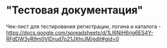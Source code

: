 # "Тестовая документация" 
Чек-лист для тестирования регистрации, логина и каталога - https://docs.google.com/spreadsheets/d/1LI6NiH6rig6ES4Y-RFdDW3yR9m0VIDrud7o21JXhrJM/edit#gid=0
